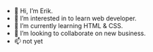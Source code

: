 - 👋 Hi, I’m Erik.
- 👀 I’m interested in to learn web developer.
- 🌱 I’m currently learning HTML & CSS.
- 💞️ I’m looking to collaborate on new business.
- 📫 not yet

<!---
bravoin/bravoin is a ✨ special ✨ repository because its `README.md` (this file) appears on your GitHub profile.
You can click the Preview link to take a look at your changes.
--->
